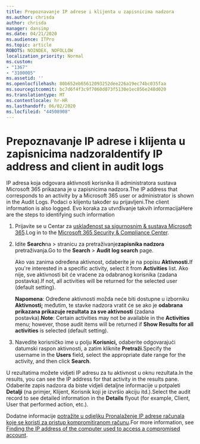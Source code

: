 ```yaml
---
title: Prepoznavanje IP adrese i klijenta u zapisnicima nadzora
ms.author: chrisda
author: chrisda
manager: dansimp
ms.date: 04/21/2020
ms.audience: ITPro
ms.topic: article
ROBOTS: NOINDEX, NOFOLLOW
localization_priority: Normal
ms.custom:
- "1367"
- "3100005"
ms.assetid: ''
ms.openlocfilehash: 80b652eb65612093252dee226a19ec74bc035faa
ms.sourcegitcommit: bc7d6f4f3c9f7060d073f5130e1ec856e248d020
ms.translationtype: MT
ms.contentlocale: hr-HR
ms.lasthandoff: 06/02/2020
ms.locfileid: "44508908"
---
```

# <a name="identify-ip-address-and-client-in-audit-logs"></a><span data-ttu-id="f354f-102">Prepoznavanje IP adrese i klijenta u zapisnicima nadzora</span><span class="sxs-lookup"><span data-stu-id="f354f-102">Identify IP address and client in audit logs</span></span>

<span data-ttu-id="f354f-103">IP adresa koja odgovara aktivnosti korisnika ili administratora sustava Microsoft 365 prikazana je u zapisnicima nadzora.</span><span class="sxs-lookup"><span data-stu-id="f354f-103">The IP address that corresponds to an activity by a Microsoft 365 user or administrator is shown in the Audit Logs.</span></span> <span data-ttu-id="f354f-104">Podaci o klijentu također su prijavljeni.</span><span class="sxs-lookup"><span data-stu-id="f354f-104">The client information is also logged.</span></span> <span data-ttu-id="f354f-105">Evo koraka za utvrđivanje takvih informacija</span><span class="sxs-lookup"><span data-stu-id="f354f-105">Here are the steps to identifying such information</span></span>

1. <span data-ttu-id="f354f-106">Prijavite se u Centar za [usklađenost sa sigurnosnim & sustava Microsoft 365](https://protection.office.com/).</span><span class="sxs-lookup"><span data-stu-id="f354f-106">Log in to the [Microsoft 365 Security & Compliance Center](https://protection.office.com/).</span></span>

2. <span data-ttu-id="f354f-107">Idite **Search**na  >  stranicu za pretraživanje**zapisnika nadzora** pretraživanja.</span><span class="sxs-lookup"><span data-stu-id="f354f-107">Go to the **Search** > **Audit log search** page.</span></span>

   <span data-ttu-id="f354f-108">Ako vas zanima određena aktivnost, odaberite je na popisu **Aktivnosti.**</span><span class="sxs-lookup"><span data-stu-id="f354f-108">If you're interested in a specific activity, select it from **Activities** list.</span></span> <span data-ttu-id="f354f-109">Ako nije, sve aktivnosti bit će vraćene za odabranog korisnika (zadana postavka).</span><span class="sxs-lookup"><span data-stu-id="f354f-109">If not, all activities will be returned for the selected user (default setting).</span></span>

   <span data-ttu-id="f354f-110">**Napomena**: Određene aktivnosti možda neće biti dostupne u izborniku **Aktivnosti;** međutim, te stavke nadzora vratit će se ako je **odabrana prikazana prikazuje rezultata za sve aktivnosti** (zadana postavka).</span><span class="sxs-lookup"><span data-stu-id="f354f-110">**Note**: Certain activities may not be available in the **Activities** menu; however, those audit items will be returned if **Show Results for all activities** is selected (default setting).</span></span>

3. <span data-ttu-id="f354f-111">Navedite korisničko ime u polju **Korisnici,** odaberite odgovarajući datumski raspon aktivnosti, a zatim kliknite **Pretraži**.</span><span class="sxs-lookup"><span data-stu-id="f354f-111">Specify the username in the **Users** field, select the appropriate date range for the activity, and then click **Search**.</span></span>

<span data-ttu-id="f354f-112">U rezultatima možete vidjeti IP adresu za tu aktivnost u oknu rezultata.</span><span class="sxs-lookup"><span data-stu-id="f354f-112">In the results, you can see the IP address for that activity in the results pane.</span></span> <span data-ttu-id="f354f-113">Odaberite zapis nadzora da biste vidjeli detaljne informacije u potpaleti **Detalji** (na primjer, Klijent, Korisnik koji je izvršio akciju itd.).</span><span class="sxs-lookup"><span data-stu-id="f354f-113">Select the audit record to see detailed information in the **Details** flyout (for example, Client, User that performed action, etc.).</span></span>

<span data-ttu-id="f354f-114">Dodatne informacije [potražite u odjeljku Pronalaženje IP adrese računala koje se koristi za pristup kompromitiranom računu](https://docs.microsoft.com/microsoft-365/compliance/auditing-troubleshooting-scenarios#find-the-ip-address-of-the-computer-used-to-access-a-compromised-account).</span><span class="sxs-lookup"><span data-stu-id="f354f-114">For more information, see [Finding the IP address of the computer used to access a compromised account](https://docs.microsoft.com/microsoft-365/compliance/auditing-troubleshooting-scenarios#find-the-ip-address-of-the-computer-used-to-access-a-compromised-account).</span></span>
